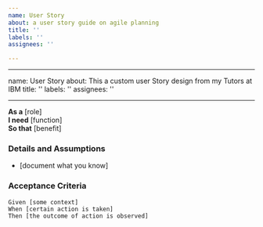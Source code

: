 ```yaml
---
name: User Story
about: a user story guide on agile planning
title: ''
labels: ''
assignees: ''

---
```


---
name: User Story
about: This a custom user Story design from my Tutors at IBM
title: ''
labels: ''
assignees: ''

---

**As a** [role]  
 **I need** [function]  
 **So that** [benefit]  
   
 ### Details and Assumptions
 * [document what you know]
   
 ### Acceptance Criteria  
   
 ```gherkin
 Given [some context]
 When [certain action is taken]
 Then [the outcome of action is observed]
 ```
